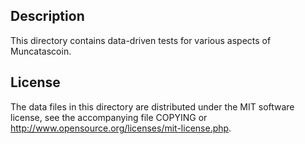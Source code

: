 Description
------------

This directory contains data-driven tests for various aspects of Muncatascoin.

License
--------

The data files in this directory are distributed under the MIT software
license, see the accompanying file COPYING or
http://www.opensource.org/licenses/mit-license.php.

